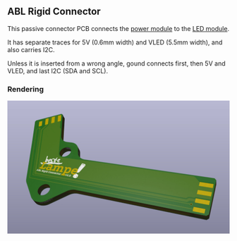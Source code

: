 <!--
SPDX-FileCopyrightText: 2024 Lena Schimmel <mail@lenaschimmel.de>
SPDX-License-Identifier: CC-BY-SA-4.0

[besteLampe!](https://lenaschimmel.de/besteLampe!) © 2024 by [Lena Schimmel](mailto:mail@lenaschimmel.de) is licensed under [CC BY-SA 4.0](http://creativecommons.org/licenses/by-sa/4.0/?ref=chooser-v1)
-->
## ABL Rigid Connector
This passive connector PCB connects the [power module](../power/) to the [LED module](../LED_Module_E/).

It has separate traces for 5V (0.6mm width) and VLED (5.5mm width), and also carries I2C.

Unless it is inserted from a wrong angle, gound connects first, then 5V and VLED, and last I2C (SDA and SCL).

### Rendering
![KiCad rendering of the PCB, as of 2024-10-24](../../../assets/rendering_abl_rigid.jpg)